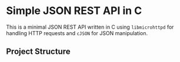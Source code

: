 # Simple JSON REST API in C

This is a minimal JSON REST API written in C using `libmicrohttpd` for handling HTTP requests and `cJSON` for JSON manipulation.

## Project Structure


